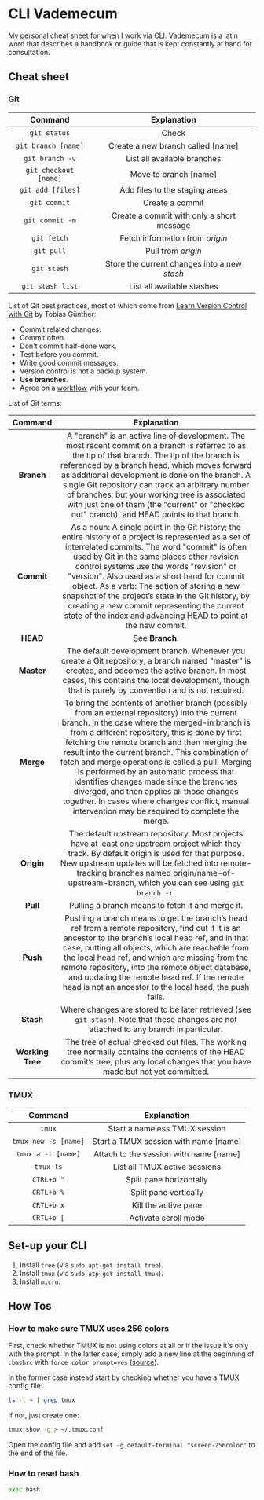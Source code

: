 # CLI Vademecum

My personal cheat sheet for when I work via CLI. Vademecum is a latin word that describes a handbook or guide that is kept constantly at hand for consultation.

## Cheat sheet

### Git

|  Command |       Explanation       |
|:--------:|:-----------------------:|
| `git status` | Check  |
| `git branch [name]` | Create a new branch called [name] |
| `git branch -v` | List all available branches |
| `git checkout [name]` | Move to branch [name] |
| `git add [files]` | Add files to the staging areas |
| `git commit` | Create a commit |
| `git commit -m` | Create a commit with only a short message |
| `git fetch` | Fetch information from *origin* |
| `git pull` | Pull from *origin* |
| `git stash` |  Store the current changes into a new *stash*  |
| `git stash list` |  List all available stashes  |

List of Git best practices, most of which come from [Learn Version Control with Git](https://www.goodreads.com/book/show/22437589-learn-version-control-with-git) by Tobias Günther:

- Commit related changes.
- Commit often.
- Don't commit half-done work.
- Test before you commit.
- Write good commit messages.
- Version control is not a backup system.
- **Use branches**.
- Agree on a [workflow](https://guides.github.com/introduction/flow/) with your team.

List of Git terms:

|  Command |       Explanation       |
|:--------:|:-----------------------:|
| **Branch** | A "branch" is an active line of development. The most recent commit on a branch is referred to as the tip of that branch. The tip of the branch is referenced by a branch head, which moves forward as additional development is done on the branch. A single Git repository can track an arbitrary number of branches, but your working tree is associated with just one of them (the "current" or "checked out" branch), and HEAD points to that branch.  |
| **Commit** | As a noun: A single point in the Git history; the entire history of a project is represented as a set of interrelated commits. The word "commit" is often used by Git in the same places other revision control systems use the words "revision" or "version". Also used as a short hand for commit object. As a verb: The action of storing a new snapshot of the project’s state in the Git history, by creating a new commit representing the current state of the index and advancing HEAD to point at the new commit. |
| **HEAD** | See **Branch**. |
| **Master** | The default development branch. Whenever you create a Git repository, a branch named "master" is created, and becomes the active branch. In most cases, this contains the local development, though that is purely by convention and is not required. |
| **Merge** | To bring the contents of another branch (possibly from an external repository) into the current branch. In the case where the merged-in branch is from a different repository, this is done by first fetching the remote branch and then merging the result into the current branch. This combination of fetch and merge operations is called a pull. Merging is performed by an automatic process that identifies changes made since the branches diverged, and then applies all those changes together. In cases where changes conflict, manual intervention may be required to complete the merge. |
| **Origin** | The default upstream repository. Most projects have at least one upstream project which they track. By default origin is used for that purpose. New upstream updates will be fetched into remote-tracking branches named origin/name-of-upstream-branch, which you can see using `git branch -r`. |
| **Pull** | Pulling a branch means to fetch it and merge it. |
| **Push** | Pushing a branch means to get the branch’s head ref from a remote repository, find out if it is an ancestor to the branch’s local head ref, and in that case, putting all objects, which are reachable from the local head ref, and which are missing from the remote repository, into the remote object database, and updating the remote head ref. If the remote head is not an ancestor to the local head, the push fails. |
| **Stash** | Where changes are stored to be later retrieved (see `git stash`). Note that these changes are not attached to any branch in particular. |
| **Working Tree** | The tree of actual checked out files. The working tree normally contains the contents of the HEAD commit’s tree, plus any local changes that you have made but not yet committed. |



### TMUX

|  Command |       Explanation       |
|:--------:|:-----------------------:|
| `tmux` | Start a nameless TMUX session |
| `tmux new -s [name]` | Start a TMUX session with name [name] |
| `tmux a -t [name]` | Attach to the session with name [name] |
| `tmux ls` | List all TMUX active sessions |
| `CTRL+b "` | Split pane horizontally |
| `CRTL+b %` |  Split pane vertically  |
| `CRTL+b x` |  Kill the active pane  |
| `CRTL+b [` |  Activate scroll mode  |

## Set-up your CLI

1. Install `tree` (via `sudo apt-get install tree`).
1. Install `tmux` (via `sudo atp-get install tmux`).
1. Install `micro`.

## How Tos

### How to make sure TMUX uses 256 colors

First, check whether TMUX is not using colors at all or if the issue it's only with the prompt. In the latter case, simply add a new line at the beginning of `.bashrc` with `force_color_prompt=yes` ([source](https://unix.stackexchange.com/questions/360545/tmux-not-colorizing-ps1-prompt)).

In the former case instead start by checking whether you have a TMUX config file:

```bash
ls -l ~ | grep tmux
```

If not, just create one:

```bash
tmux show -g > ~/.tmux.conf
```
Open the config file and add `set -g default-terminal "screen-256color"` to the end of the file.

### How to reset bash

```bash
exec bash
```
